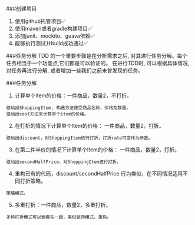 ###创建项目
1. 使用github托管项目:white_check_mark:
2. 使用maven或者gradle构建项目:white_check_mark:
3. 添加junit、mockito、guava依赖:white_check_mark:
4. 能够执行测试并build成功通过:white_check_mark:

###任务分解
TDD 的一个重要步骤是在分析需求之后, 对其进行任务分解。每个任务相当于一个功能点,它们都是可以验证的。
在进行TDD时, 可以根据具体情况, 对任务再进行分解, 或者增加一些我们之前未曾发现的任务。

###任务分解
1. 计算单个Item的价格：一件商品，数量2，不打折。
```
驱动出ShoppingItem, 构造方法接受商品名称、价格及数量。
驱动出cost方法来计算单个item的价格。
```
2. 在打折的情况下计算单个Item的价格： 一件商品，数量2，打折。
```
驱动出discount，对ShoppingItem进行打折，打折rate可变作为参数。
```
3. 在第二件半价的情况下计算单个Item的价格： 一件商品，数量2，打折。
```
驱动出secondHalfPrice，对ShoppingItem进行打折。
```
4. 重构已有的代码，discount/secondHalfPrice 行为类似，在不同情况适用不同打折策略。
```
策略模式。
```
5. 多重打折：一件商品，数量2，多重打折。
```
多种打折模式可以嵌套在一起，类似装饰模式，重构。
```
